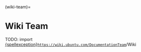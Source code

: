 (wiki-team)=
# Wiki Team

TODO: import [{spellexception}`https://wiki.ubuntu.com/DocumentationTeam`](https://wiki.ubuntu.com/DocumentationTeam)/Wiki

